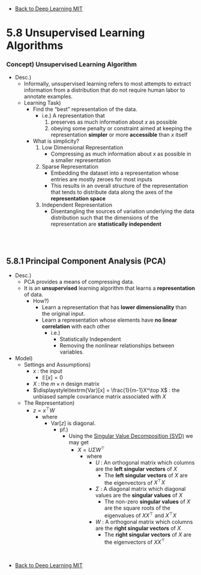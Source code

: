 * [Back to Deep Learning MIT](../../main.md)

# 5.8 Unsupervised Learning Algorithms

### Concept) Unsupervised Learning Algorithm
- Desc.)
  - Informally, unsupervised learning refers to most attempts to extract information from a distribution that do not require human labor to annotate examples.
  - Learning Task)
    - Find the “best” representation of the data.
      - i.e.) A representation that 
        1. preserves as much information about $`x`$ as possible 
        2. obeying some penalty or constraint aimed at keeping the representation **simpler** or more **accessible** than $`x`$ itself
    - What is simplicity?
      1. Low Dimensional Representation
         - Compressing as much information about $`x`$ as possible in a smaller representation
      2. Sparse Representation
         - Embedding the dataset into a representation whose entries are mostly zeroes for most inputs
         - This results in an overall structure of the representation that tends to distribute data along the axes of the **representation space**
      3. Independent Representation
         - Disentangling the sources of variation underlying the data distribution such that the dimensions of the representation are **statistically independent**

<br><br>

## 5.8.1 Principal Component Analysis (PCA)
- Desc.)
  - PCA provides a means of compressing data.
  - It is an **unsupervised** learning algorithm that learns a **representation** of data.
    - How?)
      - Learn a representation that has **lower dimensionality** than the original input.
      - Learn a representation whose elements have **no linear correlation** with each other
        - i.e.) 
          - Statistically Independent
          - Removing the nonlinear relationships between variables.
- Model)
  - Settings and Assumptions)
    - $`x`$ : the input
      - $`\mathbb{E}[x] = 0`$
    - $`X`$ : the $`m\times n`$ design matrix
    - $`\displaystyle\textrm{Var}[x] = \frac{1}{m-1}X^\top X`$ : the unbiased sample covariance matrix associated with $`X`$
  - The Representation) 
    - $`z = x^\top W`$
      - where 
        - $`\textrm{Var}[z]`$ is diagonal.
          - pf.)
            - Using the [Singular Value Decomposition (SVD)](../../ch02/08/note.md#concept-singular-value-decomposition-svd) we may get
              - $`X = U\Sigma W^\top`$
                - where
                  - $`U`$ : An orthogonal matrix which columns are the **left singular vectors** of $`X`$
                    - The **left singular vectors** of $`X`$ are the eigenvectors of $`X^\top X`$
                  - $`\Sigma`$ : A diagonal matrix which diagonal values are the **singular values** of $`X`$
                    - The non-zero **singular values** of $`X`$ are the square roots of the eigenvalues of $`XX^\top`$ and $`X^\top X`$
                  - $`W`$ : A orthogonal matrix which columns are the **right singular vectors** of $`X`$
                    - The **right singular vectors** of $`X`$ are the eigenvectors of $`XX^\top`$








<br>

* [Back to Deep Learning MIT](../../main.md)